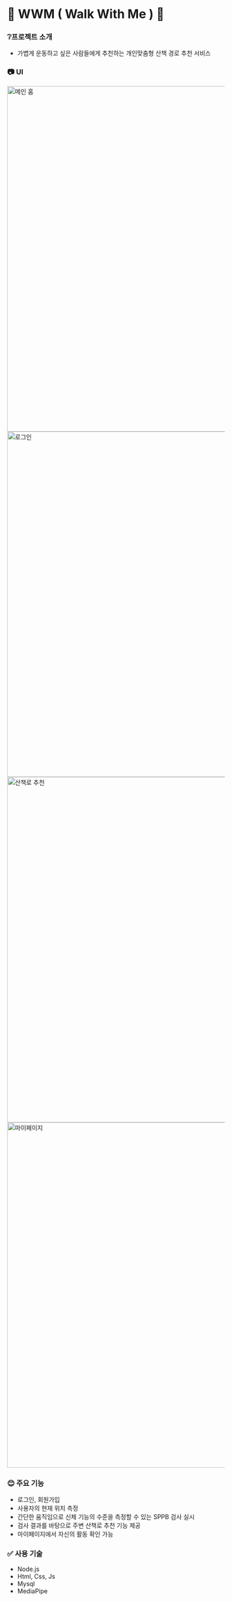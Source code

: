 # 💚 WWM  ( Walk With Me ) 💚




### ❔프로젝트 소개
- 가볍게 운동하고 싶은 사람들에게 추천하는 개인맞춤형 산책 경로 추천 서비스

### 📷 UI
<img width="1109" alt="메인 홈" src="https://github.com/user-attachments/assets/29c4d8bb-1d90-4023-ab82-efd55221a9b8" style="width: 800px"/>


<img width="513" alt="로그인" src="https://github.com/user-attachments/assets/94d68718-0881-4f17-b513-2fbd79c08989" style="width: 800px"/>

<img width="1184" alt="산책로 추천" src="https://github.com/user-attachments/assets/2f79653c-6e58-46e3-bf2b-5d2e3e246cff" style="width: 800px"/>

<img width="1175" alt="마이페이지" src="https://github.com/user-attachments/assets/cea120ff-e7d9-4702-9af5-5399cf9d044a" style="width: 800px"/>

### 😊 주요 기능
- 로그인, 회원가입
- 사용자의 현재 위치 측정
- 간단한 움직임으로 신체 기능의 수준을 측정할 수 있는 SPPB 검사 실시
- 검사 결과를 바탕으로 주변 산책로 추천 기능 제공
- 마이페이지에서 자신의 활동 확인 가능




### ✅ 사용 기술
- Node.js
- Html, Css, Js
- Mysql
- MediaPipe
